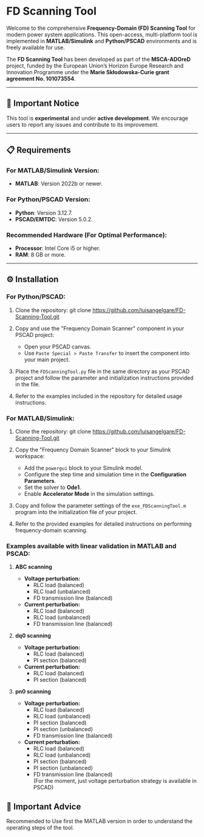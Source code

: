 # FD Scanning Tool

Welcome to the comprehensive **Frequency-Domain (FD) Scanning Tool** for modern power system applications. This open-access, multi-platform tool is implemented in **MATLAB/Simulink** and **Python/PSCAD** environments and is freely available for use.

The **FD Scanning Tool** has been developed as part of the **MSCA-ADOreD** project, funded by the European Union’s Horizon Europe Research and Innovation Programme under the **Marie Skłodowska-Curie grant agreement No. 101073554**.

---

## 🚨 Important Notice
This tool is **experimental** and under **active development**. We encourage users to report any issues and contribute to its improvement.

---

## 📋 Requirements

### For MATLAB/Simulink Version:
- **MATLAB**: Version 2022b or newer.

### For Python/PSCAD Version:
- **Python**: Version 3.12.7.
- **PSCAD/EMTDC**: Version 5.0.2.

### Recommended Hardware (For Optimal Performance):
- **Processor**: Intel Core i5 or higher.
- **RAM**: 8 GB or more.

---

## ⚙️ Installation

### For Python/PSCAD:

1. Clone the repository:
   git clone https://github.com/luisangelgare/FD-Scanning-Tool.git

2. Copy and use the "Frequency Domain Scanner" component in your PSCAD project:
   - Open your PSCAD canvas.
   - Use `Paste Special > Paste Transfer` to insert the component into your main project.

3. Place the `FDScanningTool.py` file in the same directory as your PSCAD project and follow the parameter and initialization instructions provided in the file.

4. Refer to the examples included in the repository for detailed usage instructions.

### For MATLAB/Simulink:

1. Clone the repository:
   git clone https://github.com/luisangelgare/FD-Scanning-Tool.git

2. Copy the "Frequency Domain Scanner" block to your Simulink workspace:
   - Add the `powergui` block to your Simulink model.
   - Configure the step time and simulation time in the **Configuration Parameters**.
   - Set the solver to **Ode1**.
   - Enable **Accelerator Mode** in the simulation settings.

3. Copy and follow the parameter settings of the `exe_FDScanningTool.m` program into the initialization file of your project.

4. Refer to the provided examples for detailed instructions on performing frequency-domain scanning.

### Examples available with linear validation in MATLAB and PSCAD:

1. **ABC scanning**  
   - **Voltage perturbation:**  
     - RLC load (balanced)  
     - RLC load (unbalanced)  
     - FD transmission line (balanced)  
   - **Current perturbation:**  
     - RLC load (balanced)  
     - RLC load (unbalanced)  
     - FD transmission line (balanced)  

2. **dq0 scanning**  
   - **Voltage perturbation:**  
     - RLC load (balanced)  
     - PI section (balanced)  
   - **Current perturbation:**  
     - RLC load (balanced)  
     - PI section (balanced)  

3. **pn0 scanning**  
   - **Voltage perturbation:**  
     - RLC load (balanced)  
     - RLC load (unbalanced)  
     - PI section (balanced)  
     - PI section (unbalanced)  
     - FD transmission line (balanced)  
   - **Current perturbation:**  
     - RLC load (balanced)  
     - RLC load (unbalanced)  
     - PI section (balanced)  
     - PI section (unbalanced)  
     - FD transmission line (balanced)  
(For the moment, just voltage perturbation strategy is available in PSCAD)

## 🚨 Important Advice
 Recommended to Use first the MATLAB version in order to understand the operating steps of the tool.
